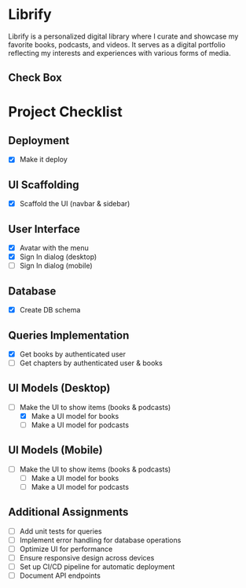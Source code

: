 # Librify

Librify is a personalized digital library where I curate and showcase my favorite books, podcasts, and videos. It serves as a digital portfolio reflecting my interests and experiences with various forms of media.

## Check Box

# Project Checklist

## Deployment
- [x] Make it deploy

## UI Scaffolding
- [x] Scaffold the UI (navbar & sidebar)

## User Interface
- [x] Avatar with the menu 
- [x] Sign In dialog (desktop)
- [ ] Sign In dialog (mobile)

## Database
- [x] Create DB schema

## Queries Implementation
- [x] Get books by authenticated user
- [ ] Get chapters by authenticated user & books

## UI Models (Desktop)
- [ ] Make the UI to show items (books & podcasts)
    - [x] Make a UI model for books
    - [ ] Make a UI model for podcasts

## UI Models (Mobile)
- [ ] Make the UI to show items (books & podcasts)
    - [ ] Make a UI model for books
    - [ ] Make a UI model for podcasts

## Additional Assignments
- [ ] Add unit tests for queries
- [ ] Implement error handling for database operations
- [ ] Optimize UI for performance
- [ ] Ensure responsive design across devices
- [ ] Set up CI/CD pipeline for automatic deployment
- [ ] Document API endpoints
